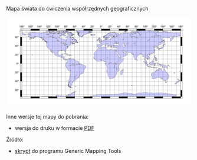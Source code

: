 Mapa świata do ćwiczenia współrzędnych geograficznych

![mapamapa_swiata_do_wspolrzednych](images/mapa_swiata_do_wspolrzednych.svg)

Inne wersje tej mapy do pobrania:
* wersja do druku w formacie [PDF](images/mapa_swiata_do_wspolrzednych.pdf)

Źródło:
* [skrypt](scripts/mapa_swiata_do_wspolrzednych.sh) do programu Generic Mapping Tools
